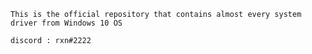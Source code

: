 ```This is the official repository that contains almost every system driver from Windows 10 OS```

```discord : rxn#2222```
